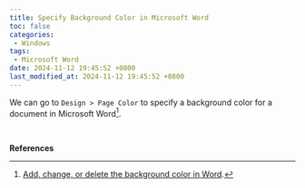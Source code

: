```yaml
---
title: Specify Background Color in Microsoft Word
toc: false
categories:
 - Windows
tags:
 - Microsoft Word
date: 2024-11-12 19:45:52 +0800
last_modified_at: 2024-11-12 19:45:52 +0800
---
```


We can go to `Design > Page Color` to specify a background color for a document in Microsoft Word[^1].

<br>

**References**

[^1]: [Add, change, or delete the background color in Word](https://support.microsoft.com/en-us/office/add-change-or-delete-the-background-color-in-word-db481e61-7af6-4063-bbcd-b276054a5515).